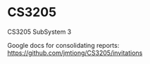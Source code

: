 # CS3205
CS3205 SubSystem 3

Google docs for consolidating reports:
https://github.com/jmtiong/CS3205/invitations
